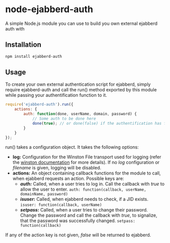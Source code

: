 # node-ejabberd-auth

A simple Node.js module you can use to build you own external ejabberd auth with

## Installation

``` bash
npm install ejabberd-auth
```

## Usage

To create your own external authentication script for ejabberd, simply require ejabberd-auth
and call the run() method exported by this module while passing your authentification function
to it.

``` js
require('ejabberd-auth').run({
    actions: {
        auth: function(done, userName, domain, password) {
            // Some auth to be done here
            done(true); // or done(false) if the authentification has failed
        }
    }
});
```

run() takes a configuration object. It takes the following options:

* __log:__ Configuration for the Winston File transport used for logging (refer the [winston documentation](https://github.com/flatiron/winston/blob/master/docs/transports.md#file-transport) for more details). If no _log_ configuration or _filename_ is given, logging will be disabled.
* __actions:__ An object containing callback functions for the module to call, when ejabberd requests an action. Possible keys are:
   * ___auth:___ Called, when a user tries to log in. Call the callback with _true_ to allow the user to enter. `auth: function(callback, userName, domainName, password)`
   * ___isuser:___ Called, when ejabberd needs to check, if a JID exists.     `isuser: function(callback, userName)`
   * ___setpass:___ Called, when a user tries to change their password. Change the password and call the callback with _true_, to signalize, that the password was successfully changed.
`setpass: function(callback)`

If any of the action key is not given, _false_ will be returned to ejabberd.
